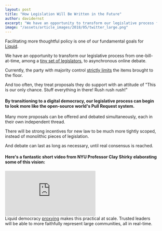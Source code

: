 ```yaml
---
layout: post
title: "How Legislation Will Be Written in the Future"
author: davidernst
excerpt: "We have an opportunity to transform our legislative process from one-bill-at-time, among a tiny set of legislators, to asynchronous online debate."
image: "/assets/article_images/2018/05/twitter_large.png"
---
```


Facilitating more thoughtful policy is one of our fundamental goals for [Liquid](https://liquid.us).

We have an opportunity to transform our legislative process from one-bill-at-time, among a [tiny set of legislators](/2017/04/11/lets-end-hotdog-worship-in-america/), to asynchronous online debate.

Currently, the party with majority control [strictly limits](https://en.wikipedia.org/wiki/Hastert_Rule) the items brought to the floor.

And too often, they treat proposals they do support with an attitude of "This is our only chance. Stuff everything in there! Rush rush rush!"

#### By transitioning to a digital democracy, our legislative process can begin to look more like the open-source world's Pull Request system.

Many more proposals can be offered and debated simultaneously, each in their own independent thread.

There will be strong incentives for new law to be much more tightly scoped, instead of monolithic pieces of legislation.

And debate can last as long as necessary, until real consensus is reached.

#### Here's a fantastic short video from NYU Professor Clay Shirky elaborating some of this vision:

<br />

<iframe src="https://www.youtube.com/embed/CEN4XNth61o" frameborder="0" allowfullscreen style="margin: -15px auto"></iframe>

Liquid democracy [proxying](http://demo.liquid.us) makes this practical at scale. Trusted leaders will be able to more faithfully represent large communities, all in real-time.
